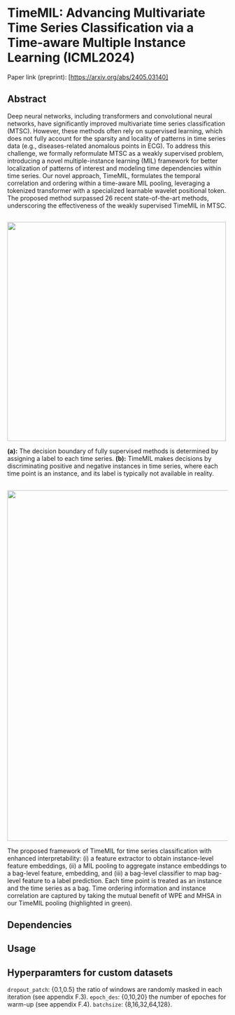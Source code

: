 # TimeMIL: Advancing Multivariate Time Series Classification via a Time-aware Multiple Instance Learning (ICML2024)


Paper link (preprint): [https://arxiv.org/abs/2405.03140]

## Abstract

Deep neural networks, including transformers and convolutional neural networks, have significantly improved multivariate time series classification (MTSC). However, these methods often rely on supervised learning, which does not fully account for the sparsity and locality of patterns in time series data (e.g., diseases-related anomalous points in ECG). To address this challenge, we formally reformulate MTSC as a weakly supervised problem, introducing a novel multiple-instance learning (MIL) framework for better localization of patterns of interest and modeling time dependencies within time series. Our novel approach, TimeMIL, formulates the temporal correlation and ordering within a time-aware MIL pooling, leveraging a tokenized transformer with a specialized learnable wavelet positional token. The proposed method surpassed 26 recent state-of-the-art methods, underscoring the effectiveness of the weakly supervised TimeMIL in MTSC. 


##

<img src="https://github.com/xiwenc1/TimeMIL/blob/main/Figs/intro2_1.jpg" width="500">

**(a):** The decision boundary of fully supervised methods is determined by assigning a label to each time series. **(b):** TimeMIL makes decisions by discriminating positive and negative instances in time series, where each time point is an instance, and its label is typically not available in reality.
##

<img src="https://github.com/xiwenc1/TimeMIL/blob/main/Figs/network_v2.jpg" width="800">

The proposed framework of TimeMIL for time series classification with enhanced interpretability: (i) a feature extractor to obtain instance-level feature embeddings, (ii) a MIL pooling to aggregate instance embeddings to a bag-level feature, embedding, and (iii) a bag-level classifier to map bag-level feature to a label prediction. Each time point is treated as an instance and the time series as a bag. Time ordering information and instance correlation are captured by taking the mutual benefit of WPE and MHSA in our TimeMIL pooling (highlighted in green).



## Dependencies




## Usage





## Hyperparamters for custom datasets
```dropout_patch```: {0.1,0.5} the ratio of windows are randomly masked in each iteration (see appendix F.3).
```epoch_des```: {0,10,20} the number of epoches for warm-up (see appendix F.4).
```batchsize```: {8,16,32,64,128}.

